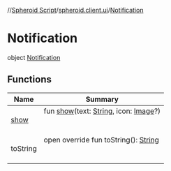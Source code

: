 //[Spheroid Script](../../index.md)/[spheroid.client.ui](../index.md)/[Notification](index.md)



# Notification  
 object [Notification](index.md)   


## Functions  
  
|  Name|  Summary| 
|---|---|
| [show](show.md)| fun [show](show.md)(text: [String](../../spheroid/-string/index.md), icon: [Image](../-image/index.md)?)  <br><br><br>
| toString| open override fun toString(): [String](../../spheroid/-string/index.md)  <br><br><br>

